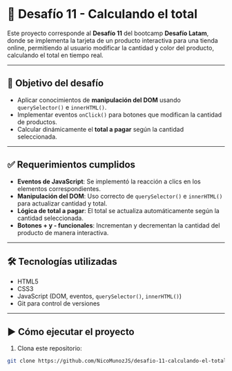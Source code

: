 # 📌 Desafío 11 - Calculando el total

Este proyecto corresponde al **Desafío 11** del bootcamp **Desafío Latam**, donde se implementa la tarjeta de un producto interactiva para una tienda online, permitiendo al usuario modificar la cantidad y color del producto, calculando el total en tiempo real.

---

## 🚀 Objetivo del desafío
- Aplicar conocimientos de **manipulación del DOM** usando `querySelector()` e `innerHTML()`.
- Implementar eventos `onClick()` para botones que modifican la cantidad de productos.
- Calcular dinámicamente el **total a pagar** según la cantidad seleccionada.

---

## ✅ Requerimientos cumplidos
- **Eventos de JavaScript**: Se implementó la reacción a clics en los elementos correspondientes.  
- **Manipulación del DOM**: Uso correcto de `querySelector()` e `innerHTML()` para actualizar cantidad y total.  
- **Lógica de total a pagar**: El total se actualiza automáticamente según la cantidad seleccionada.  
- **Botones + y - funcionales**: Incrementan y decrementan la cantidad del producto de manera interactiva.  

---

## 🛠️ Tecnologías utilizadas
- HTML5  
- CSS3  
- JavaScript (DOM, eventos, `querySelector()`, `innerHTML()`)  
- Git para control de versiones  

---

## ▶️ Cómo ejecutar el proyecto

1. Clona este repositorio:
```bash
git clone https://github.com/NicoMunozJS/desafio-11-calculando-el-total
